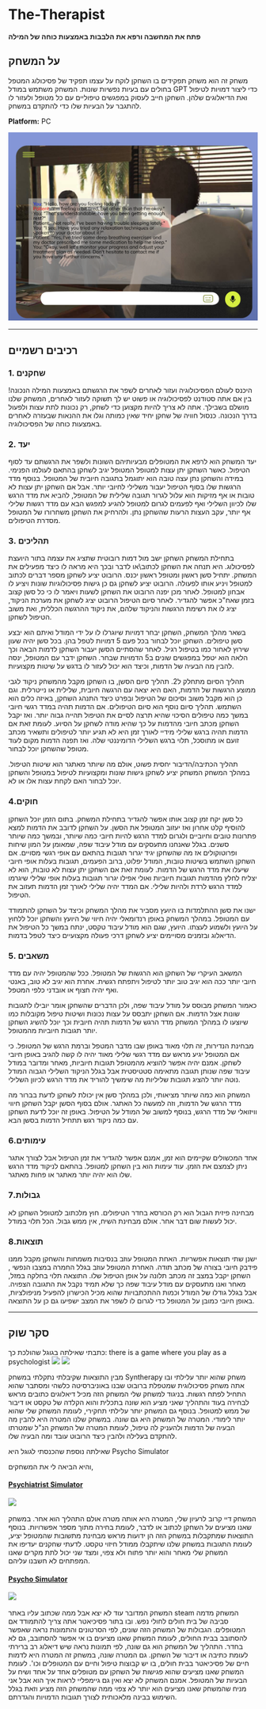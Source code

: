 # The-Therapist

**פתח את המחשבה ורפא את הלבבות באמצעות כוחה של המילה**

## על המשחק
משחק זה הוא משחק תפקידים בו השחקן לוקח על עצמו תפקיד של פסיכולוג המטפל בחולים עם בעיות נפשיות שונות. המשחק משתמש במודל GPT כדי ליצור דמויות לטיפול ואת הדיאלוגים שלהן. השחקן חייב לעסוק במפגשים טיפוליים עם כל מטופל ולעזור לו להתגבר על הבעיות שלו כדי להתקדם במשחק.

**Platform:** PC

![_](https://github.com/Elon-and-Yosef-games-design/The-Therapist/blob/main/%D7%A6%D7%99%D7%9C%D7%95%D7%9D%20%D7%9E%D7%A1%D7%9A%202023-03-21%20124253.png)

---

## רכיבים רשמיים
### 1. שחקנים
היכנס לעולם הפסיכולוגיה ועזור לאחרים לשפר את הרגשתם באמצעות המילה הנכונה! בין אם אתה סטודנט לפסיכולוגיה או פשוט יש לך תשוקה לעזור לאחרים, המשחק שלנו מושלם בשבילך. אתה לא צריך להיות מקצוען כדי לשחק, רק נכונות לתת עצות ולפעול בדרך הנכונה. כנסול חוויה של שחקן יחיד שאין כמותה וגלו את ההנאות שבעזרה לאחרים באמצעות כוחה של הפסיכולוגיה.

### 2. יעד
יעד המשחק הוא לרפא את המטופלים מבעיותיהם השונות ולשפר את הרגשתם עד לסוף הטיפול.
כאשר השחקן יתן עצות למטופל המטופל יגיב לשחקן בהתאם לעולמו הפנימי. במידה והשחקן נתן עצה טובה הוא יתוגמל בתגובה חיובית של המטופל. בנוסף מדד הרגשות שלו בסוף הטיפול יעבור משלילי לחיובי יותר. אבל אם השחקן יתן עצות לא טובות או אף מזיקות הוא עלול לגרור תגובה שלילית של המטופל, להביא את מדד הרגש שלו לכיוון השלילי ואף לפעמים לגרום למטופל להגיע למפגש הבא עם מדד רגשות שלילי אף יותר, עקב העצות הרעות שהשחקן נתן. ולהרחיק את השחקן משחרורו של המטופל מסדרת הטיפולים.

### 3. תהליכים
בתחילת המשחק השחקן ישב מול דמות רובוטית שתציג את עצמה בתור היועצת לפסיכולוג. היא תנחה את השחקן לכתוב\או לדבר ובכך היא מראה לו כיצד מפעילים את המשחק.
יתחיל סשן ראשון ומטופל ראשון יכנס. הרובוט יציע לשחקן מספר דברים לכתוב למטופל ויניע אותו לפעולה. הרובוט יציע לשחקן גם כן גישות פסיכולוגיות שונות ויציע לו אבחון למטופל.
לאחר מכן יפנה הרובוט את השחקן לשעות ויאמר לו כי כל סשן קצוב בזמן שאח"כ אפשר להגדיר. לאחר סיום הטיפול הרובוט יציג לשחקן את מערכת הניקוד, 
יציג לו את רשימת הרגשות והניקוד שלהם, את ניקוד ההרגשה הכללית, ואת משוב הטיפול לשחקן.

בשאר מהלך המשחק, השחקן יבחר דמויות שיוגרלו לו על ידי המודל ואיתם הוא יבצע סשן טיפולים. השחקן יוכל לבחור בכל פעם 5 דמויות לטפל בהן. 
בכל סשן יהיה שעון שירוץ לאחור כמו בטיפול רגיל. לאחר שהסתיים הסשן יעבור השחקן לדמות הבאה וכך הלאה הוא יטפל במפגשים שונים ב5 הדמויות שבחר.
השחקן ידבר עם המטופל, ינסה להבין מה הבעיה של הדמות, וכיצד הוא יכול לעזור לו בדגש על שיטות מקצועיות.

תהליך הסיום מתחלק ל2. תהליך סיום הסשן, בו השחקן מקבל מהמשחק ניקוד לגבי ממוצע הרגשות של הדמות, האם היא יצאה עם הרגשה חיובית, שלילית או נייטרלית.
וגם כן הוא מקבל משוב וסיכום של הטיפול ובפרט כיצד התנהג השחקן, באיזה כלים הוא השתמש. 
תהליך סיום נוסף הוא סיום הטיפולים. אם הדמות תהיה במדד רגשי חיובי במשך כמה טיפולים הסיכוי שהיא תרצה לסיים את הטיפול תהייה גבוה יותר. ואז יקבל השחקן מכתב
חיובי מהדמות על כך שהיא מודה לשחקן על הסיוע. לעומת זאת אם הדמות תהיה ברגש שלילי מידיי לאורך זמן היא לא תגיע יותר לטיפולים ותשאיר מכתב זועם או מתוסכל, תלוי ברגש השלילי הדומיננטי שלה.
ואז תפנה הדמות מקום לעוד מטופל שהשחקן יוכל לבחור.

תהליך הכתיבה/הדיבור יחסית פשוט, אולם מה שיותר מאתגר הוא שיטות הטיפול. במהלך המשחק המשחק יציע לשחקן גישות שונות ומקצועיות לטיפול במטופל והשחקן יוכל לבחור האם לקחת עצות אלו או לא.

### 4.חוקים

כל סשן יקח זמן קצוב אותו אפשר להגדיר בתחילת המשחק. בתום הזמן יוכל השחקן להוסיף קלט אחרון ואז יעזוב המטופל את הסשן.
על השחקן לדובב את הדמות למצא פתרונות טובים וחיוביים ולגרום למדד הרגש להיות חיובי כמה שיותר, ובמשך כמה שיותר סשנים.
בגלל שאנחנו מתעסקים עם מודל עיבוד שפה, שמאומן על המון שיחות ופרוטוקולים אז מה שהשחקן יגיד יגרור תגובות בהתאם עם אופי רגשי מסויים.
אם השחקן השתמש בשיטות טובות, המודל יפלוט, ברוב הפעמים, תגובות בעלות אופי חיובי שיעלו את מדד הרגש של הדמות.
לעומת זאת אם השחקן יתן עצות לא טובות, הוא לא יצליח לחלץ מהדמות תגובות חיוביות ואולי אפילו יגרור תגובות בעלות אופי שלילי שיגרמו
למדד הרגש לרדת ולהיות שלילי. אם המדד יהיה שלילי לאורך זמן הדמות תעזוב את הטיפול.

ישנו את סשן ההתלמדות בו היועץ מסביר את מהלך המשחק וכיצד על השחקן להתמודד עם המטופל.
במהלך המשחק באופן רנדומאלי יהיה חיווי של היועץ והשחקן יוכל ללחוץ על היועץ ולשמוע לעצתו.
היועץ, שגם הוא מודל עיבוד טקסט, ינתח במשך כל הטיפול את הדיאלוג ובזמנים מסויימים יציע לשחקן
דרכי פעולה מקצועיים כיצד לטפל בדמות.

### 5. משאבים

המשאב העיקרי של השחקן הוא הרגשות של המטופל.
ככל שהמטופל יהיה עם מדד חיובי יותר ככה הוא יגיב טוב יותר לטיפול ויתפתח רגשית.
אחרת הוא יגיב לא טוב, באנטי ואף יהיה חצוף או אובדני כלפי המטפל.

כאמור המשחק מבוסס על מודל עיבוד שפה, ולכן הדברים שהשחקן אומר יובילו לתגובות שונות
אצל הדמות. אם השחקן יתבסס על עצות נכונות ושיטות טיפול מקובלות כמו שיוצעו לו במהלך המשחק
מדד הרגש של הדמות תהיה חיובית וכך יוכל להשיג השחקן יותר תגובות חיוביות מהמטופל.

מבחינת הנדירות, זה תלוי מאוד באופן שבו מדבר המטפל וברמת הרגש של המטופל. כי אם המטופל יגיע 
מראש עם מדד רגשי שלילי מאוד יהיה לו קשה להגיב באופן חיובי לשחקן. אמנם יהיה אפשר להוציא מהמטופל
תגובות חיוביות, מאחר ומדובר במודל עיבוד שפה שנותן תגובה מתאימה סטטיסטית אבל בגלל הניקוד השלילי 
הגבוה המודל נוטה יותר להציג תגובות שליליות מה שימשיך להוריד את מדד הרגש לכיוון השלילי.

המשחק הוא כמה שיותר מציאותי, ולכן במהלך סשן אין יכולת לשחקן לדעת בברור מה מדד הרגש של הדמות,
וזה למעשה כל האתגר. אולם בסוף הסשן יקבל השחקן חיווי וויזואלי של מדד הרגש, בנוסף למשוב של המודל על הטיפול.
באופן זה יוכל לדעת השחקן עם כמה ניקוד רגש תתחיל הדמות בסשן הבא. 

### 6.עימותים

אחד המכשולים שקיימים הוא זמן, אמנם אפשר להגדיר את זמן הטיפול אבל לצורך אתגר ניתן לצמצם את הזמן.
עוד עימות הוא בין השחקן למטופל. בהתאם לניקוד מדד הרגש שלו הוא יהיה יותר מאתגר או פחות מאתגר.

### 7.גבולות

מבחינה פיזית הגבול הוא רק הכורסא בחדר הטיפולים. חוץ מלכתוב למטופל השחקן לא יכול לעשות שום דבר אחר.
אולם מבחינת השיח, אין ממש גבול. הכל תלוי במודל.

### 8.תוצאות

ישנן שתי תוצאות אפשריות. האחת המטופל עוזב בנסיבות משמחות והשחקן מקבל ממנו פידבק חיובי בצורה של מכתב תודה.
האחרת המטופל עוזב בגלל החמרה במצבו הנפשי , השחקן יקבל במצב זה מכתב תלונה על אופן הטיפול שלו.
התוצאה תלוי בחלקה במזל, מאחר ואנו מתעסקים עם מודל עיבוד שפה כך שלא תמיד נקבל את התגובה הצפויה.
אבל בגלל גודלו של המודל וכמות ההתכתבויות שהוא מכיל הכישרון להפעיל מניפולציות, באופן חיובי כמובן על המטופל
כדי לגרום לו לשפר את המצב ישפיעו גם כן על התוצאה.

---

## סקר שוק


כתבתי שאילתה בגוגל שהולכת כך:
there is a game where you play as a psychologist
![](https://cdn.cloudflare.steamstatic.com/steam/apps/1077470/ss_927a0712f720889b59e6bca9a34254654630c9f4.600x338.jpg?t=1620095092)
![](https://cdn.cloudflare.steamstatic.com/steam/apps/1077470/ss_78b196113229bcdab1f826303afbc12ecf5ce0ec.600x338.jpg?t=1620095092)

מבין התוצאות שקיבלתי נתקלתי במשחק Syntherapy
משחק שהוא יותר עלילתי ובו אתה משחק פסיכולוגית שמטפלת ברובוט שבנו באוניברסיטה כלשהי ומסתבר שהוא התחיל לפתח רגשות.
 בניגוד למשחק שלי המשחק הזה מכיל דיאלוגים כתובים מראש לבחירה בעוד והתהליך שאני מציע הוא שונה בתכלית והוא הקלדה של טקסט או דיבור של ממש למטופל.
בנוסף גם המשחק יותר עלילתי תחקירי, לעומת המשחק שלי שהוא יותר לימודי.
המטרה של המשחק היא גם שונה. במשחק שלנו המטרה היא להבין מה הבעיה של הדמות ולהעניק לה טיפול, לעומת המטרה של המשחק הנ"ל שמטרתו להתקדם בעלילה ולהבין כיצד הרובוט עובד ומה הבעיה שלו.

שאילתה נוספת שהכנסתי לגוגל היא 
Psycho Simulator


והיא הביאה לי את המשחקים,

#### [Psychiatrist Simulator](https://store.steampowered.com/app/791590/Psychiatrist_Simulator/)

![](https://cdn.cloudflare.steamstatic.com/steam/apps/791590/ss_167fe4018a60126be13bb3989151eed820b36d21.600x338.jpg?t=1676640704)

המשחק דיי קרוב לרעיון שלי, המטרה היא אותה מטרה אולם התהליך הוא אחר. במשחק שאנו מציעים על השחקן לכתוב או לדבר, לעומת בחירה מתוך מספר אפשרויות.
בנוסף התוצאות שמתקבלות במשחק הזה הן ידועות מראש מבחינת מתשובות שהמטופל יציע, לעומת התגובות במשחק שלנו שיתקבלו ממודל חיזוי טקסט.
לדעתי שחקנים יעדיפו את המשחק שלי מאחר והוא יותר פתוח ולא צפוי, ומצד שני יכול לתת מקרים שאנו המפתחים לא חשבנו עליהם.

#### [Psycho Simulator](https://store.steampowered.com/app/1244620/Psycho_Simulator/)

![](https://cdn.cloudflare.steamstatic.com/steam/apps/1244620/ss_790484d60bcbb54bb7b07d9743bd9a70717017b6.600x338.jpg?t=1678901729)

המשחק המדובר עוד לא יצא אבל ממה שכתוב עליו באתר steam המשחק מדמה סביבה של בית חולים לחולי נפש. ובו בתור פסיכיאטר אתה צריך להתמודד אם המטופלים.
הגבולות של המשחק הזה שונים, לפי הסרטונים והתמונות נראה שאפשר להסתובב בבית החולים, לעומת המשחק שאנו מציעים בו אי אפשר להסתובב, גם לא בחדר.
התהליך של המשחק הוא גם שונה, לפי תמונות נראה שיש דיאלוג רב ברירתי לעומת כתיבה או דיבור של השחקן.
גם המטרה שונה, במשחק זה המטרה היא לדמות חיים של פסיכיאטר בבית חולים, בו יש קבוצות טיפול וחיים עם המטופלים וכו'. לעומת המשחק שאנו מציעים שהוא פגישות של השחקן עם מטופלים אחד על אחד ושיח על הבעיות של המטופל.
אמנם המשחק לא יצא ואין גם גיימפליי לראות איך הוא אבל אני מניח שהמשחק שאנו מציעים הוא יותר לא צפוי ממה שהמשחק הזה מציע וזאת בגלל השימוש בבינה מלאכותית לצורך תגובות הדמויות והגדרתם.
